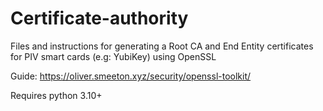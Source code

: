 # Certificate-authority
Files and instructions for generating a Root CA and End Entity certificates for PIV smart cards (e.g: YubiKey) using OpenSSL

Guide:  https://oliver.smeeton.xyz/security/openssl-toolkit/

Requires python 3.10+
